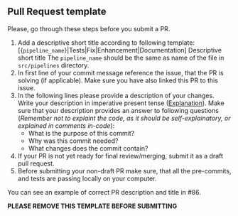 ## Pull Request template
Please, go through these steps before you submit a PR.

1. Add a descriptive short title according to following template:
    [{`pipeline_name`}|Tests|Fix|Enhancement|Documentation] Descriptive short title
    The `pipeline_name` should be the same as name of the file in `src/pipelines` directory.
2. In first line of your commit message reference the issue, that the PR is solving (if applicable). Make sure you have also linked this PR to this issue.
3. In the following lines please provide a description of your changes. Write your description in imperative present tense ([Explanation](https://stackoverflow.com/questions/3580013/should-i-use-past-or-present-tense-in-git-commit-messages)). Make sure that your description provides an answer to following questions (*Remember not to explaint the code, as it should be self-explainatory, or explained in comments in-code*):
    - What is the purpose of this commit?
    - Why was this commit needed?
    - What changes does the commit contain?
4. If your PR is not yet ready for final review/merging, submit it as a draft pull request.
5. Before submitting your non-draft PR make sure, that all the pre-commits, and tests are passing locally on your computer.

You can see an example of correct PR description and title in #86.

**PLEASE REMOVE THIS TEMPLATE BEFORE SUBMITTING**
